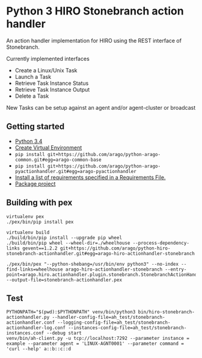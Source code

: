 # Python 3 HIRO Stonebranch action handler

An action handler implementation for HIRO using the REST interface of Stonebranch.

Currently implemented interfaces
* Create a Linux/Unix Task
* Launch a Task
* Retrieve Task Instance Status
* Retrieve Task Instance Output
* Delete a Task

New Tasks can be setup against an agent and/or agent-cluster or broadcast

## Getting started

- [Python 3.4](https://github.com/pyenv/pyenv)
- [Create Virtual Environment](https://packaging.python.org/tutorials/installing-packages/#creating-virtual-environments)
- `pip install git+https://github.com/arago/python-arago-common.git#egg=arago-common-base`
- `pip install git+https://github.com/arago/python-arago-pyactionhandler.git#egg=arago-pyactionhandler`
- [Install a list of requirements specified in a Requirements File.](https://packaging.python.org/tutorials/installing-packages/#requirements-files)
- [Package project](https://packaging.python.org/tutorials/distributing-packages/#packaging-your-project)

## Building with pex
```
virtualenv pex
./pex/bin/pip install pex

virtualenv build
./build/bin/pip install --upgrade pip wheel
./build/bin/pip wheel --wheel-dir=./wheelhouse --process-dependency-links gevent==1.2.2 git+https://github.com/arago/python-hiro-stonebranch-actionhandler.git#egg=arago-hiro-actionhandler-stonebranch

./pex/bin/pex "--python-shebang=/usr/bin/env python3" --no-index --find-links=wheelhouse arago-hiro-actionhandler-stonebranch --entry-point=arago.hiro.actionhandler.plugin.stonebranch.StonebranchActionHandlerDaemon:StonebranchActionHandlerDaemon.main --output-file=stonebranch-actionhandler.pex
```

## Test
```
PYTHONPATH="$(pwd):$PYTHONPATH" venv/bin/python3 bin/hiro-stonebranch-actionhandler.py --handler-config-file=ah_test/stonebranch-actionhandler.conf --logging-config-file=ah_test/stonebranch-actionhandler-log.conf --instances-config-file=ah_test/stonebranch-instances.conf --debug start
venv/bin/ah-client.py -u tcp://localhost:7292 --parameter instance = example --parameter agent = 'LINUX-AGNT0001' --parameter command = 'curl --help' a::b::c::d
```